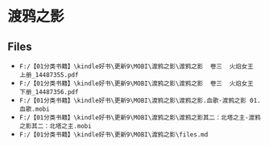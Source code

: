 # 渡鸦之影

## Files

- `F:/【01分类书籍】\kindle好书\更新9\MOBI\渡鸦之影\渡鸦之影  卷三  火焰女王  上册_14487355.pdf`
- `F:/【01分类书籍】\kindle好书\更新9\MOBI\渡鸦之影\渡鸦之影  卷三  火焰女王  下册_14487356.pdf`
- `F:/【01分类书籍】\kindle好书\更新9\MOBI\渡鸦之影\渡鸦之影.血歌-渡鸦之影 01.血歌.mobi`
- `F:/【01分类书籍】\kindle好书\更新9\MOBI\渡鸦之影\渡鸦之影其二：北塔之主-渡鸦之影其二：北塔之主.mobi`
- `F:/【01分类书籍】\kindle好书\更新9\MOBI\渡鸦之影\files.md`
